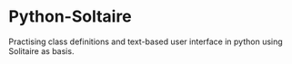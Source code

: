 # Python-Soltaire
Practising class definitions and text-based user interface in python using Solitaire as basis.

